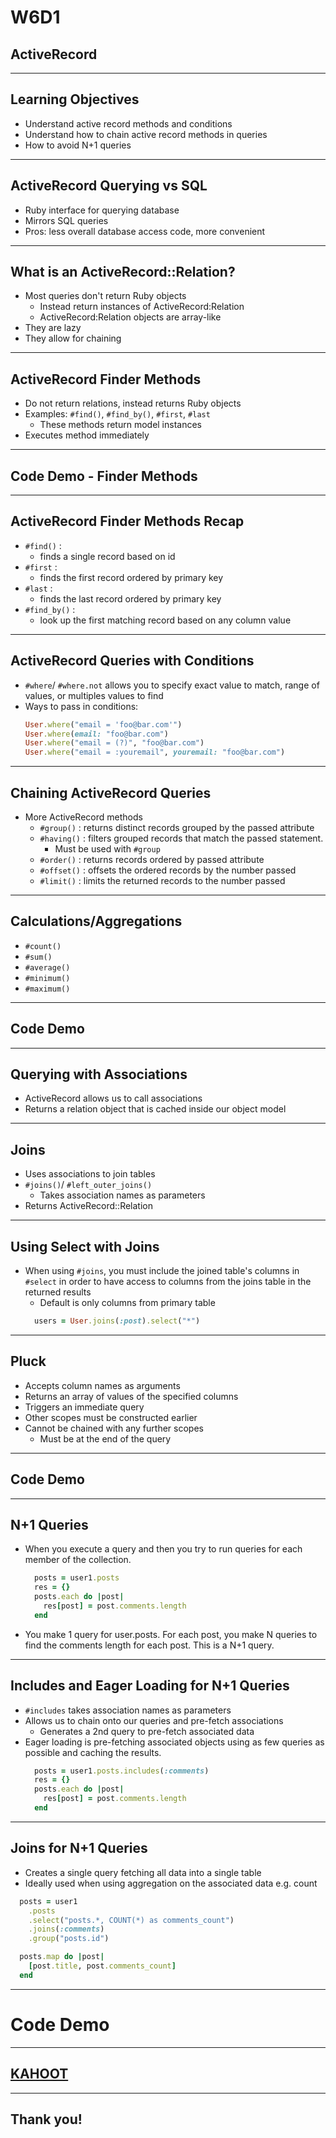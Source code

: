 # W6D1
## ActiveRecord

---

## Learning Objectives

- Understand active record methods and conditions
- Understand how to chain active record methods in queries
- How to avoid N+1 queries

---

## ActiveRecord Querying vs SQL

+ Ruby interface for querying database
+ Mirrors SQL queries
+ Pros: less overall database access code, more convenient

---

## What is an ActiveRecord::Relation?

+ Most queries don't return Ruby objects
  + Instead return instances of ActiveRecord:Relation
  + ActiveRecord:Relation objects are array-like
+ They are lazy
+ They allow for chaining

---

## ActiveRecord Finder Methods 

+ Do not return relations, instead returns Ruby objects
+ Examples: `#find()`, `#find_by()`, `#first`, `#last` 
  + These methods return model instances
+ Executes method immediately

---

## Code Demo - Finder Methods

---

## ActiveRecord Finder Methods Recap

+ `#find()` :
  - finds a single record based on id
+ `#first` :
  - finds the first record ordered by primary key
+ `#last` :
  - finds the last record ordered by primary key
+ `#find_by()` :
  - look up the first matching record based on any column value

---

## ActiveRecord Queries with Conditions

+ `#where`/ `#where.not` allows you to specify exact value to match, range of values, or multiples values to find
+ Ways to pass in conditions:
  ```ruby
  User.where("email = 'foo@bar.com'")
  User.where(email: "foo@bar.com")
  User.where("email = (?)", "foo@bar.com")
  User.where("email = :youremail", youremail: "foo@bar.com")
  ```

---

## Chaining ActiveRecord Queries

+ More ActiveRecord methods
  + `#group()` : returns distinct records grouped by the passed attribute
  + `#having()` : filters grouped records that match the passed statement. 
  	+ Must be used with `#group`
  + `#order()` : returns records ordered by passed attribute
  + `#offset()` : offsets the ordered records by the number passed
  + `#limit()` : limits the returned records to the number passed

---

## Calculations/Aggregations

+ `#count()`
+ `#sum()`
+ `#average()`
+ `#minimum()`
+ `#maximum()`

---

## Code Demo

---

## Querying with Associations

+ ActiveRecord allows us to call associations 
+ Returns a relation object that is cached inside our object model

---

## Joins

+ Uses associations to join tables
+ `#joins()`/ `#left_outer_joins()` 
	+ Takes association names as parameters
+ Returns ActiveRecord::Relation

---

## Using Select with Joins

+ When using `#joins`, you must include the joined table's columns in `#select` in order to have access to columns from the joins table in the returned results
  + Default is only columns from primary table
  ```ruby
    users = User.joins(:post).select("*")
  ```

---

## Pluck

+ Accepts column names as arguments
+ Returns an array of values of the specified columns
+ Triggers an immediate query
+ Other scopes must be constructed earlier
+ Cannot be chained with any further scopes 
  + Must be at the end of the query

---

## Code Demo

---

## N+1 Queries

+ When you execute a query and then you try to run queries for each member of the collection. 
  ```ruby
    posts = user1.posts
    res = {}
    posts.each do |post|
      res[post] = post.comments.length
    end
  ```
+ You make 1 query for user.posts. For each post, you make N queries to find the comments length for each post. This is a N+1 query.

---

## Includes and Eager Loading for N+1 Queries

+ `#includes` takes association names as parameters
+ Allows us to chain onto our queries and pre-fetch associations
  + Generates a 2nd query to pre-fetch associated data
+ Eager loading is pre-fetching associated objects using as few queries as possible and caching the results.
  ```ruby
    posts = user1.posts.includes(:comments)
    res = {}
    posts.each do |post|
      res[post] = post.comments.length
    end
  ```

---

## Joins for N+1 Queries

+ Creates a single query fetching all data into a single table
+ Ideally used when using aggregation on the associated data e.g. count
```ruby
  posts = user1
    .posts
    .select("posts.*, COUNT(*) as comments_count")
    .joins(:comments)
    .group("posts.id")

  posts.map do |post|
    [post.title, post.comments_count]
  end

```

---

# Code Demo

---

## [KAHOOT](https://play.kahoot.it/#/?quizId=3aca0565-6d36-4d33-bd79-20c408ea0848)

---

## Thank you!